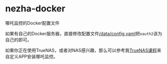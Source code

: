 # nezha-docker
哪吒监控的Docker配置文件

如果有自己的Docker服务器，直接修改配置文件[/data/config.yaml](https://github.com/bihell/nezha-docker/blob/main/data/config.yaml)把`oauth2`该为自己的即可。

如果你正在使用TrueNAS，或者对NAS感兴趣，那么可以参考我[TrueNAS课程](https://www.bilibili.com/cheese/play/ss6060)来自定义APP安装哪吒监控。
